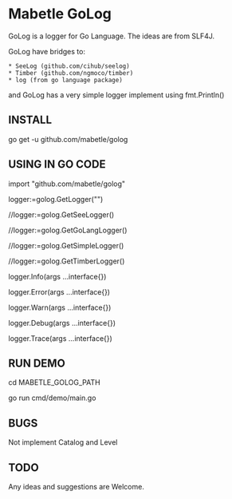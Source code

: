 Mabetle GoLog
=============

GoLog is a logger for Go Language. The ideas are from SLF4J.

GoLog have bridges to:

	* SeeLog (github.com/cihub/seelog)
	* Timber (github.com/ngmoco/timber)
	* log (from go language package)

and GoLog has a very simple logger implement using fmt.Println()


INSTALL
------

go get -u github.com/mabetle/golog


USING IN GO CODE
----------------
import "github.com/mabetle/golog"

logger:=golog.GetLogger("")

//logger:=golog.GetSeeLogger()

//logger:=golog.GetGoLangLogger()

//logger:=golog.GetSimpleLogger()

//logger:=golog.GetTimberLogger()

logger.Info(args ...interface{})

logger.Error(args ...interface{})

logger.Warn(args ...interface{})

logger.Debug(args ...interface{})

logger.Trace(args ...interface{})

RUN DEMO
-------
cd MABETLE_GOLOG_PATH

go run cmd/demo/main.go

BUGS
----
Not implement Catalog and Level 

TODO
----
Any ideas and suggestions are Welcome.


